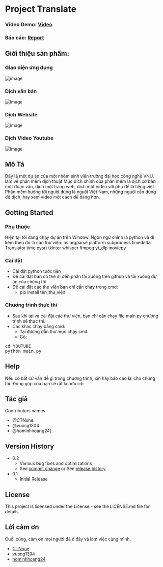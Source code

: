 # Project Translate

### Video Demo: [Video](https://drive.google.com/file/d/1igNFQXWUOfxcXw-MQah32LS_gcwHRz2S/view?usp=sharing) 

### Báo cáo: [Report](https://drive.google.com/drive/folders/1VAJswDUYe-aHXIREr-7bb5odeIxdbcot?usp=sharing)

## Giới thiệu sản phẩm:

### Giao diện ứng dụng

![image](https://github.com/vuong1304/Project_SE/assets/127286400/9bee16e4-e462-48e5-8345-ccb383b9fd9f)

### Dịch văn bản

![image](https://github.com/vuong1304/Project_SE/assets/127286400/1e79de78-be10-462b-8928-1991734c9bff)

### Dịch Website

![image](https://github.com/vuong1304/Project_SE/assets/162092580/3d5a47ad-292c-48c9-9b1c-998487a4e29b)

### Dịch Video Youtube

![image](https://github.com/vuong1304/Project_SE/assets/127286400/592a52bd-222e-4f8e-b0ce-6c04d067b4f0)

## Mô Tả  

Đây là một dự án của một nhóm sinh viên trường đại học công nghệ VNU, làm về phần mềm dịch thuật
Mục đích chính của phần mềm là dịch cơ bản một đoạn văn, dịch một trang web, dịch một video với phụ đề là tiếng việt.
Phần mềm hướng tới người dùng là người Việt Nam, những người cần dùng để dịch, hay xem video một cách dễ dàng hơn.

## Getting Started

### Phụ thuộc

Hiện tại tôi đang chạy dự án trên Window.
Ngôn ngữ chính là python và đi kèm theo đó là các thư viện:
os
argparse
platform
subprocess 
timedelta
Translator
time
pysrt
tkinter 
whisper
ffmpeg 
yt_dlp 
moviepy

### Cài đặt 

* Cài đặt python tước tiên 
* Để cài đặt bạn có thế đi đến phần tải xuống trên github và tải xuống dự án của chúng tôi. 
* Để cài đặt các thư viện bạn chỉ cần chạy trong cmd:
  - pip install tên_thư_viện
  
### Chương trình thực thi  
 
* Sau khi tải và cài đặt các thư viện, bạn chỉ cần chạy file main.py chương trình sẽ thực thi.
* Các khác chạy bằng cmd:
  - Tại đường dẫn thư mục chạy cmd
  - Gõ:
<pre>
cd YOUTUBE
python main.py
</pre>
        
     
## Help

Nếu có bất cứ vấn đề gì trong chương trình, xin hãy báo cáo lại cho chúng tôi.
Đóng góp của bạn sẽ rất là hữu ích 

## Tác giả 

Contributors names
* @CTNone
* @vuong1304
* @hominhhoang24]
## Version History

* 0.2
    * Various bug fixes and optimizations
    * See [commit change]() or See [release history]()
* 0.1
    * Initial Release

## License

This project is licensed under the License - see the LICENSE.md file for details

## Lời cảm ơn 

Cuối cùng, cảm ơn mọi người đã ở đây và làm việc cùng mình.
* [CTNone](https://github.com/CTNone)
* [vuong1304](https://github.com/vuong1304)
* [hominhhoang24](https://github.com/hominhhoang24)
